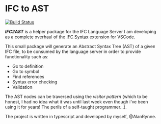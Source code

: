 # IFC to AST

[![Build Status](https://travis-ci.com/AlanRynne/ifc2ast.svg?branch=feature%2FAST-node-classes)](https://travis-ci.com/AlanRynne/ifc2ast)

**_IFC2AST_** is a helper package for the IFC Language Server I am developing as a complete overhaul of the [IFC Syntax](https://github.com/AlanRynne/ifc-syntax) extension for VSCode.

This small package will generate an Abstract Syntax Tree (AST) of a given IFC file, to be consumed by the language server in order to provide functionality such as:

- Go to definition
- Go to symbol
- Find references
- Syntax error checking
- Validation

The AST nodes can be traversed using the _visitor pattern_ (which to be honest, I had no idea what it was until last week even though i've been using it for years! The perils of a self-taught programmer...).

The project is written in typescript and developed by myself, @AlanRynne.
